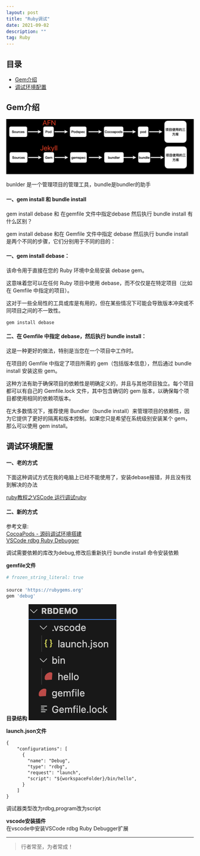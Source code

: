 ```yaml
---
layout: post
title: "Ruby调试"
date: 2021-09-02
description: ""
tag: Ruby
---
```




## 目录
* [Gem介绍](#content1)
* [调试环境配置](#content2)


<!-- ************************************************ -->
## <a id="content1">Gem介绍</a>

<img src="/images/project/14.png">

bunlder 是一个管理项目的管理工具，bundle是bundler的助手


#### **一、gem install 和 bundle install**

gem install debase 和 在gemfile 文件中指定debase 然后执行 bundle install 有什么区别？

gem install debase 和在 Gemfile 文件中指定 debase 然后执行 bundle install 是两个不同的步骤，它们分别用于不同的目的：

#### **一、gem install debase：**

该命令用于直接在您的 Ruby 环境中全局安装 debase gem。

这意味着您可以在任何 Ruby 项目中使用 debase，而不仅仅是在特定项目（比如在 Gemfile 中指定的项目）。

这对于一些全局性的工具或库是有用的，但在某些情况下可能会导致版本冲突或不同项目之间的不一致性。

```shell
gem install debase
```

#### **二、在 Gemfile 中指定 debase，然后执行 bundle install：**

这是一种更好的做法，特别是当您在一个项目中工作时。

在项目的 Gemfile 中指定了项目所需的 gem（包括版本信息），然后通过 bundle install 安装这些 gem。

这种方法有助于确保项目的依赖性是明确定义的，并且与其他项目独立。每个项目都可以有自己的 Gemfile.lock 文件，其中包含确切的 gem 版本，以确保每个项目都使用相同的依赖项版本。

在大多数情况下，推荐使用 Bundler（bundle install）来管理项目的依赖性，因为它提供了更好的隔离和版本控制。如果您只是希望在系统级别安装某个 gem，那么可以使用 gem install。




<!-- ************************************************ -->
## <a id="content2">调试环境配置</a>

#### **一、老的方式**

下面这种调试方式在我的电脑上已经不能使用了，安装debase报错，并且没有找到解决的办法

<a href="https://www.jianshu.com/p/0f5a7a8293f5">ruby教程之VSCode 运行调试ruby</a>

#### **二、新的方式**

参考文章:<br>
<a href="https://blog.csdn.net/crasowas/article/details/129826515">CocoaPods - 源码调试环境搭建</a><br>
<a href="https://marketplace.visualstudio.com/items?itemName=KoichiSasada.vscode-rdbg">VSCode rdbg Ruby Debugger</a>

调试需要依赖的库改为debug,修改后重新执行 bundle install 命令安装依赖

**gemfile文件**
```ruby
# frozen_string_literal: true

source 'https://rubygems.org'
gem 'debug'
```

**目录结构**
<img src="/images/ruby/1.png">

**launch.json文件**
```
{
    "configurations": [
      {
        "name": "Debug", 
        "type": "rdbg",
        "request": "launch",
        "script": "${workspaceFolder}/bin/hello",
      }
    ]
}
```
调试器类型改为rdbg,program改为script

**vscode安装插件<br>**
在vscode中安装VSCode rdbg Ruby Debugger扩展


----------
>  行者常至，为者常成！


